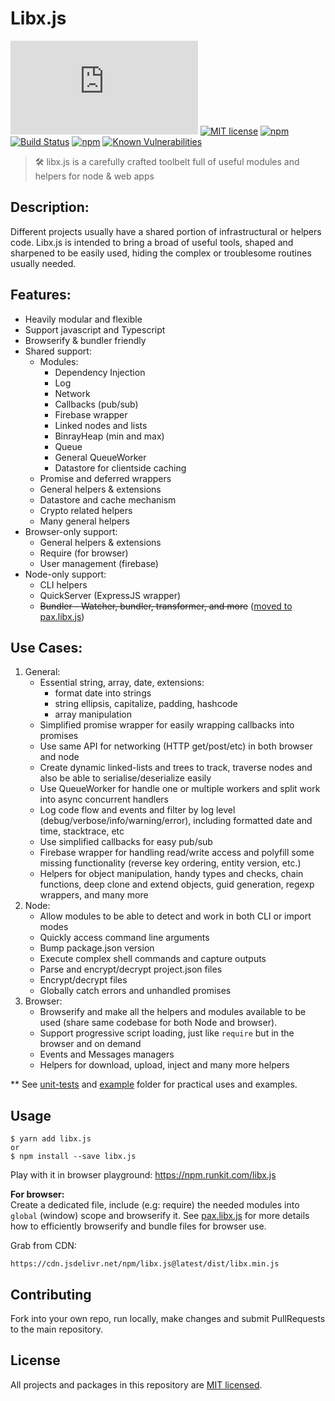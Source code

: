 # Libx.js

[![MIT license](https://img.badgesize.io/Livshitz/libx.js/master/dist/libx.min.js?compression=gzip)](/dist/libx.min.js) [![MIT license](https://img.shields.io/badge/License-MIT-blue.svg)](/LICENSE) [![npm](https://img.shields.io/npm/v/libx.js.svg?maxAge=1000)](https://www.npmjs.com/package/libx.js) [![Build Status](https://livshitz.visualstudio.com/libx/_apis/build/status/libx-CI?branchName=master)](https://livshitz.visualstudio.com/libx/_build/latest?definitionId=1&branchName=master) [![npm](https://img.shields.io/github/languages/code-size/livshitz/libx.js.svg?label=source%20code%20size)](https://www.github.com/livshitz/libx.js) [![Known Vulnerabilities](https://snyk.io/test/github/Livshitz/libx.js/badge.svg?targetFile=package.json)](https://snyk.io/test/github/Livshitz/libx.js?targetFile=package.json)

<!--- [![npm](https://img.shields.io/bundlephobia/minzip/libx.js.svg?style=plastic)](https://www.npmjs.com/package/libx.js)
[![npm](https://img.shields.io/bundlephobia/min/libx.js.svg?style=plastic)](https://www.npmjs.com/package/libx.js)
-->

> 🛠 libx.js is a carefully crafted toolbelt full of useful modules and helpers for node & web apps

## Description:

Different projects usually have a shared portion of infrastructural or helpers code. Libx.js is intended to bring a broad of useful tools, shaped and sharpened to be easily used, hiding the complex or troublesome routines usually needed. <br/>

## Features:

-   Heavily modular and flexible
-   Support javascript and Typescript
-   Browserify & bundler friendly
-   Shared support:
    -   Modules:
        -   Dependency Injection
        -   Log
        -   Network
        -   Callbacks (pub/sub)
        -   Firebase wrapper
        -   Linked nodes and lists
        -   BinrayHeap (min and max)
        -   Queue
        -   General QueueWorker
        -   Datastore for clientside caching
    -   Promise and deferred wrappers
    -   General helpers & extensions
    -   Datastore and cache mechanism
    -   Crypto related helpers
    -   Many general helpers
-   Browser-only support:
    -   General helpers & extensions
    -   Require (for browser)
    -   User management (firebase)
-   Node-only support:
    -   CLI helpers
    -   QuickServer (ExpressJS wrapper)
    -   ~~Bundler - Watcher, bundler, transformer, and more~~ ([moved to pax.libx.js](https://github.com/Livshitz/pax.libx.js))

## Use Cases:

1. General:
    - Essential string, array, date, extensions:
        - format date into strings
        - string ellipsis, capitalize, padding, hashcode
        - array manipulation
    - Simplified promise wrapper for easily wrapping callbacks into promises
    - Use same API for networking (HTTP get/post/etc) in both browser and node
    - Create dynamic linked-lists and trees to track, traverse nodes and also be able to serialise/deserialize easily
    - Use QueueWorker for handle one or multiple workers and split work into async concurrent handlers
    - Log code flow and events and filter by log level (debug/verbose/info/warning/error), including formatted date and time, stacktrace, etc
    - Use simplified callbacks for easy pub/sub
    - Firebase wrapper for handling read/write access and polyfill some missing functionality (reverse key ordering, entity version, etc.)
    - Helpers for object manipulation, handy types and checks, chain functions, deep clone and extend objects, guid generation, regexp wrappers, and many more
2. Node:
    - Allow modules to be able to detect and work in both CLI or import modes
    - Quickly access command line arguments
    - Bump package.json version
    - Execute complex shell commands and capture outputs
    - Parse and encrypt/decrypt project.json files
    - Encrypt/decrypt files
    - Globally catch errors and unhandled promises
3. Browser:
    - Browserify and make all the helpers and modules available to be used (share same codebase for both Node and browser).
    - Support progressive script loading, just like `require` but in the browser and on demand
    - Events and Messages managers
    - Helpers for download, upload, inject and many more helpers

\*\* See [unit-tests](./tests) and [example](./examples) folder for practical uses and examples.

## Usage

```
$ yarn add libx.js
or
$ npm install --save libx.js
```

Play with it in browser playground: https://npm.runkit.com/libx.js

**For browser:** <br/> Create a dedicated file, include (e.g: require) the needed modules into `global` (window) scope and browserify it. See [pax.libx.js](https://github.com/Livshitz/pax.libx.js) for more details how to efficiently browserify and bundle files for browser use.

Grab from CDN:

```
https://cdn.jsdelivr.net/npm/libx.js@latest/dist/libx.min.js
```

## Contributing

Fork into your own repo, run locally, make changes and submit PullRequests to the main repository.

<!--
### Code of Conduct

We have adopted the same Code of Conduct as Facebook that we expect project participants to adhere to. Please read [the full text](https://code.facebook.com/codeofconduct) so that you can understand what actions will and will not be tolerated.

### Contributing Guide

Read our [contributing guide](/CONTRIBUTING.md) to learn about how you can contribute, how to propose improvements or if you are interested in translating the content. -->

## License

All projects and packages in this repository are [MIT licensed](/LICENSE).
